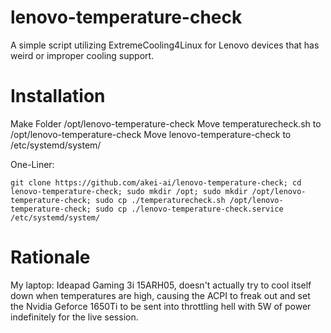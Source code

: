 # lenovo-temperature-check
A simple script utilizing ExtremeCooling4Linux for Lenovo devices that has weird or improper cooling support.

# Installation
  Make Folder /opt/lenovo-temperature-check
  Move temperaturecheck.sh to /opt/lenovo-temperature-check
  Move lenovo-temperature-check to /etc/systemd/system/
  
  One-Liner:
  ```
git clone https://github.com/akei-ai/lenovo-temperature-check; cd lenovo-temperature-check; sudo mkdir /opt; sudo mkdir /opt/lenovo-temperature-check; sudo cp ./temperaturecheck.sh /opt/lenovo-temperature-check; sudo cp ./lenovo-temperature-check.service /etc/systemd/system/ 
  ```
# Rationale
My laptop: Ideapad Gaming 3i 15ARH05, doesn't actually try to cool itself down when temperatures are high, causing the ACPI to freak out and set the Nvidia Geforce 1650Ti to be sent into throttling hell with 5W of power indefinitely for the live session.

